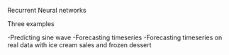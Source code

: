 Recurrent Neural networks

Three examples


-Predicting sine wave
-Forecasting timeseries
-Forecasting timeseries on real data with ice cream sales and frozen dessert
